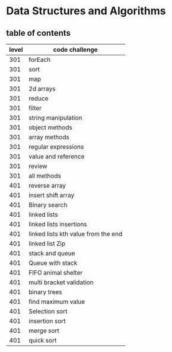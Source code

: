 # Data Structures and Algorithms

## table of contents

level|code challenge
---|---
301|forEach
301|sort
301|map
301|2d arrays
301|reduce
301|filter
301|string manipulation
301|object methods
301|array methods
301|regular expressions
301|value and reference
301|review
301|all methods
401|reverse array
401|insert shift array
401|Binary search
401|linked lists
401|linked lists insertions
401|linked lists kth value from the end
401|linked list Zip
401|stack and queue
401|Queue with stack
401|FIFO animal shelter
401|multi bracket validation
401|binary trees
401|find maximum value
401|Selection sort
401|insertion sort
401|merge sort
401|quick sort
